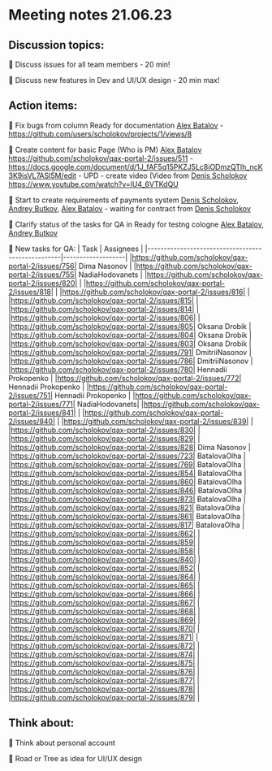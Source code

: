 # Meeting notes 21.06.23 

## Discussion topics: 

:black_square_button: Discuss issues for all team members - 20 min!

:black_square_button: Discuss new features in Dev and UI/UX design - 20 min max!  


## Action items:

:black_square_button: Fix bugs from column Ready for documentation [Alex Batalov](https://github.com/ABatalov) - https://github.com/users/scholokov/projects/1/views/8

:black_square_button: Create content for basic Page (Who is PM)  [Alex Batalov](https://github.com/ABatalov) https://github.com/scholokov/qax-portal-2/issues/511 - https://docs.google.com/document/d/1J_fAF5q15PKZJ5Lc8iODmzQTlh_ncK3K9isVL7ASl5M/edit - UPD - create video  (Video from [Denis Scholokov](https://github.com/scholokov) https://www.youtube.com/watch?v=lU4_6VTKdQU 

:black_square_button: Start to create requirements of payments system [Denis Scholokov](https://github.com/scholokov), [Andrey Butkov](https://github.com/ButKoff), [Alex Batalov](https://github.com/ABatalov)  - waiting for contract from [Denis Scholokov](https://github.com/scholokov)

:black_square_button: Clarify status of the tasks for QA in Ready for testng cologne [Alex Batalov](https://github.com/ABatalov), [Andrey Butkov](https://github.com/ButKoff)  

:black_square_button: New tasks for QA: 
| Task                                  | Assignees            | 
|---------------------------------------------------|-------------------|
|https://github.com/scholokov/qax-portal-2/issues/756| Dima Nasonov |
|https://github.com/scholokov/qax-portal-2/issues/755| NadiaHodovanets |
|https://github.com/scholokov/qax-portal-2/issues/820| |
|https://github.com/scholokov/qax-portal-2/issues/818| |
|https://github.com/scholokov/qax-portal-2/issues/816| |
|https://github.com/scholokov/qax-portal-2/issues/815| |
|https://github.com/scholokov/qax-portal-2/issues/814| |
|https://github.com/scholokov/qax-portal-2/issues/806| |
|https://github.com/scholokov/qax-portal-2/issues/805| Oksana Drobik |
|https://github.com/scholokov/qax-portal-2/issues/804| Oksana Drobik |
|https://github.com/scholokov/qax-portal-2/issues/803| Oksana Drobik |
|https://github.com/scholokov/qax-portal-2/issues/791| DmitriiNasonov |
|https://github.com/scholokov/qax-portal-2/issues/786| DmitriiNasonov |
|https://github.com/scholokov/qax-portal-2/issues/780| Hennadii Prokopenko |
|https://github.com/scholokov/qax-portal-2/issues/772| Hennadii Prokopenko |
|https://github.com/scholokov/qax-portal-2/issues/751| Hennadii Prokopenko |
|https://github.com/scholokov/qax-portal-2/issues/771| NadiaHodovanets| 
|https://github.com/scholokov/qax-portal-2/issues/841| | 
|https://github.com/scholokov/qax-portal-2/issues/840| |
|https://github.com/scholokov/qax-portal-2/issues/839| |
|https://github.com/scholokov/qax-portal-2/issues/830| |
|https://github.com/scholokov/qax-portal-2/issues/829| |
|https://github.com/scholokov/qax-portal-2/issues/828| Dima Nasonov |
|https://github.com/scholokov/qax-portal-2/issues/723| BatalovaOlha | 
|https://github.com/scholokov/qax-portal-2/issues/769| BatalovaOlha |
|https://github.com/scholokov/qax-portal-2/issues/854| BatalovaOlha | 
|https://github.com/scholokov/qax-portal-2/issues/860| BatalovaOlha |
|https://github.com/scholokov/qax-portal-2/issues/846| BatalovaOlha |
|https://github.com/scholokov/qax-portal-2/issues/873| BatalovaOlha |
|https://github.com/scholokov/qax-portal-2/issues/821| BatalovaOlha |
|https://github.com/scholokov/qax-portal-2/issues/861| BatalovaOlha |
|https://github.com/scholokov/qax-portal-2/issues/817| BatalovaOlha |
|https://github.com/scholokov/qax-portal-2/issues/862| |
|https://github.com/scholokov/qax-portal-2/issues/859| |
|https://github.com/scholokov/qax-portal-2/issues/858| |
|https://github.com/scholokov/qax-portal-2/issues/840| |
|https://github.com/scholokov/qax-portal-2/issues/852| |
|https://github.com/scholokov/qax-portal-2/issues/864| |
|https://github.com/scholokov/qax-portal-2/issues/865| |
|https://github.com/scholokov/qax-portal-2/issues/866| |
|https://github.com/scholokov/qax-portal-2/issues/867| |
|https://github.com/scholokov/qax-portal-2/issues/868| |
|https://github.com/scholokov/qax-portal-2/issues/869| |
|https://github.com/scholokov/qax-portal-2/issues/870| |
|https://github.com/scholokov/qax-portal-2/issues/871| |
|https://github.com/scholokov/qax-portal-2/issues/872| |
|https://github.com/scholokov/qax-portal-2/issues/874| |
|https://github.com/scholokov/qax-portal-2/issues/875| |
|https://github.com/scholokov/qax-portal-2/issues/876| |
|https://github.com/scholokov/qax-portal-2/issues/877| |
|https://github.com/scholokov/qax-portal-2/issues/878| |
|https://github.com/scholokov/qax-portal-2/issues/879| |






## Think about:  

:black_square_button: Think about personal account 

:black_square_button: Road or Tree as idea for UI/UX design   


 
